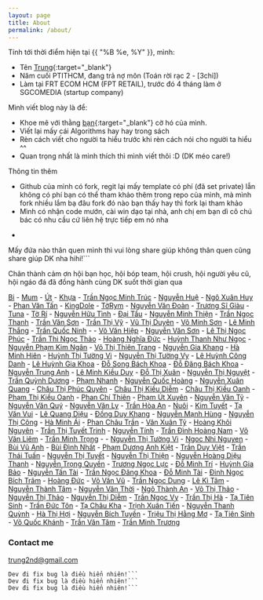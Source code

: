 ```yaml
---
layout: page
title: About
permalink: /about/
---
```


Tính tới thời điểm hiện tại {{ "%B %e, %Y" }}, mình:

- Tên [Trung](https://www.facebook.com/tahongtrung){:target="_blank"}
- Năm cuối PTITHCM, đang trả nợ môn (Toán rời rạc 2 - [3chỉ])
- Làm tại FRT ECOM HCM (FPT RETAIL), trước đó 4 tháng làm ở SGCOMEDIA (startup company)

Mình viết blog này là để:

- Khoe mẽ với thằng [bạn](https://www.facebook.com/trancamtruong){:target="_blank"} cờ hó của mình.
- Viết lại mấy cái Algorithms hay hay trong sách
- Rèn cách viết cho người ta hiểu trước khi rèn cách nói cho người ta hiểu ^^
- Quan trọng nhất là mình thích thì mình viết thôi :D (DK méo care!)

Thông tin thêm
- Github của mình có fork, regit lại mấy template có phí (đã set private) lẫn không có phí bạn có thể tham khảo thêm trong repo của mình, mà mình fork nhiều lắm bạ đâu fork đó nào bạn thấy hay thì fork lại tham khảo 
- Mình có nhận code mướn, cài win dạo tại nhà, anh chị em bạn dì cô chú bác có nhu cầu cứ liên hệ trực tiếp em nó nha
- ```
Mấy đứa nào thân quen mình thì vui lòng share giúp không thân quen cũng share giúp DK nha hihi!```

Chân thành cảm ơn hội bạn học, hội bóp team, hội crush, hội người yêu cũ, hội ngáo đá đã đồng hành cùng DK suốt thời gian qua  

[Bi](#bi) - [Mum](#mum) - [Út](#ut) - [Khựa](#) - [Trần Ngọc Minh Trúc](#) - [Nguyễn Huệ](#) - [Ngô Xuân Huy](#) - [Phan Văn Tấn](#) - [KingDole](#) - [TờRym](#) - [Nguyễn Văn Đoàn](#) - [Trương Sĩ Giàu](#) - [Tuna](#) - [Tờ Rí](#) - [Nguyễn Hữu Tình](#) - [Đại Tẩu](#) - [Nguyễn Minh Thiện](#) - [Trần Ngọc Thanh](#) - [Trần Văn Sơn](#) - [Trần Thị Vỹ](#) - [Vũ Thị Duyên](#) - [Võ Minh Sơn](#) - [Lê Minh Thắng](#) - [Trần Quốc Ninh](#) - [](#) - [Võ Văn Hiệp](#) - [Nguyễn Văn Sơn](#) - [Lê Thị Ngọc Phúc](#) - [Trần Thi Ngọc Thảo](#) - [Hoàng Nghĩa Đức](#) - [Huỳnh Thanh Như Ngọc](#) - [Nguyễn Phạm Kim Ngân](#) - [Võ Thị Thiên Trang](#) - [Nguyễn Gia Khang](#) - [Hà Minh Hiên](#) - [Huỳnh Thị Tường Vi](#) - [Nguyễn Thị Tường Vy](#) - [Lê Huỳnh Công Danh](#) - [Lê Huỳnh Gia Khoa](#) - [Đỗ Song Bách Khoa](#) - [Đỗ Đăng Bách Khoa](#) - [Nguyễn Trung Anh](#) - [Lê Minh Kiều Duy](#) - [Đỗ Thị Xuân](#) - [Nguyễn Thị Nguyệt](#) - [Trần Quỳnh Dương](#) - [Phạm Nhanh](#) - [Nguyễn Quốc Hoàng](#) - [Nguyễn Xuân Quang](#) - [Châu Thị Phúc Quyên](#) - [Châu Thị Kiều Diễm](#) - [Châu Thị Kiều Oanh](#) - [Phạm Thị Kiều Oanh](#) - [Phan Chí Thiên](#) - [Phạm Út Xuyên](#) - [Nguyễn Văn Tỹ](#) - [Nguyễn Văn Quý](#) - [Nguyễn Văn Ly](#) - [Trần Hòa An](#) - [Nuôi](#) - [Kim Tuyết](#) - [Tạ Văn Vui](#) - [Lê Quang Diệu](#) - [Đồng Duy Khang](#) - [Nguyễn Mạnh Hùng](#) - [Nguyễn Thị Công](#) - [Hà Minh Ái](#) - [Phan Châu Trần](#) - [Văn Xuân Tỹ](#) - [Hoàng Khôi Nguyên](#) - [Trần Thị Tuyết Trinh](#) - [Nguyễn Tính](#) - [Trần Đình Hoàng Nam](#) - [Võ Văn Liêm](#) - [Trần Minh Trọng](#) -  - [Nguyễn Thị Tường Vi](#) - [Ngoc Nhi Nguyen](#) - [Bùi Vũ Anh](#) - [Bùi Đình Nhất](#) - [Phạm Dương Anh Kiệt](#) - [Trần Duy Việt](#) - [Trần Thái Tuấn](#) - [Nguyễn Thị Tuyết](#) - [Nguyễn Thị Thiện](#) - [Nguyễn Hoàng Diệu Thanh](#) - [Nguyễn Trọng Quyền](#) - [Trương Ngọc Lực](#) - [Đỗ Minh Trí](#) - [Huỳnh Gia Bảo](#) - [Nguyễn Tấn Tài](#) - [Trần Ngọc Đăng Khoa](#) - [Đỗ Minh Tài](#) - [Đinh Ngọc Bích Trâm](#) - [Hoàng Đức](#) - [Võ Văn Vũ](#) - [Trần Ngọc Dung](#) - [Lê Kì Tâm](#) - [Nguyễn Thành Tâm](#) - [Nguyễn Văn Thời](#) - [Ngô Thành An](#) - [Võ Thị Thảo](#) - [Nguyễn Thị Thảo](#) - [Nguyễn Thị Diễm](#) - [Trần Ngọc Vy](#) - [Trần Thị Hà](#) - [Tạ Tiên Sinh](#) - [Trần Đức Tôn](#) - [Tạ Châu Kha](#) - [Trịnh Xuân Tiến](#) - [Nguyễn Thanh Quỳnh](#) - [Hà Thị Hợi](#) - [Nguyễn Bích Tuyền](#) - [Triệu Thị Hằng Mơ](#) - [Tạ Tiên Sinh](#) - [Võ Quốc Khánh](#) - [Trần Văn Tâm](#) - [Trần Minh Trương](#)



### Contact me

[trung2nd@gmail.com](mailto:trung2nd@gmail.com)

```Trăm năm Kiều vẫn là Kiều,
Dev đi fix bug là điều hiển nhiên!```
Dev đi fix bug là điều hiển nhiên!```
Dev đi fix bug là điều hiển nhiên!```